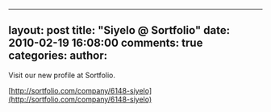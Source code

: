 

---
layout: post
title: "Siyelo @ Sortfolio"
date: 2010-02-19 16:08:00
comments: true
categories:
author: 
---

Visit our new profile at Sortfolio.

[http://sortfolio.com/company/6148-siyelo](http://sortfolio.com/company/6148-siyelo) 